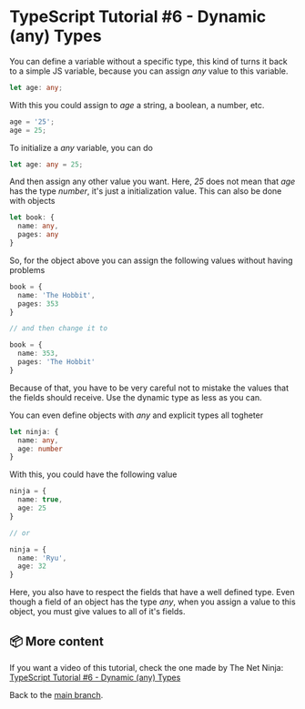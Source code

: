 # TypeScript Tutorial #6 - Dynamic (any) Types
You can define a variable without a specific type, this kind of turns it back to a simple JS variable, because you can assign <i>any</i> value to this variable.
```ts
let age: any;
```
With this you could assign to <i>age</i> a string, a boolean, a number, etc.
```ts
age = '25';
age = 25;
```
To initialize a <i>any</i> variable, you can do
```ts
let age: any = 25;
```
And then assign any other value you want. Here, <i>25</i> does not mean that <i>age</i> has the type <i>number</i>, it's just a initialization value.
This can also be done with objects
```ts
let book: {
  name: any,
  pages: any
}
```
So, for the object above you can assign the following values without having problems
```ts
book = {
  name: 'The Hobbit',
  pages: 353
}

// and then change it to

book = {
  name: 353,
  pages: 'The Hobbit'
}
```
Because of that, you have to be very careful not to mistake the values that the fields should receive. Use the dynamic type as less as you can.

You can even define objects with <i>any</i> and explicit types all togheter
```ts
let ninja: {
  name: any,
  age: number
}
```
With this, you could have the following value
```ts
ninja = {
  name: true,
  age: 25
}

// or

ninja = {
  name: 'Ryu',
  age: 32
}
```
Here, you also have to respect the fields that have a well defined type. Even though a field of an object has the type <i>any</i>, when you assign a value to this object, you must give values to all of it's fields.

## 📦 More content
If you want a video of this tutorial, check the one made by The Net Ninja: [TypeScript Tutorial #6 - Dynamic (any) Types](https://www.youtube.com/watch?v=nm9P2vnS9_I&list=PL4cUxeGkcC9gUgr39Q_yD6v-bSyMwKPUI&index=6)

Back to the [main branch](https://github.com/Henrique-Peixoto/typescript-the-net-ninja).
